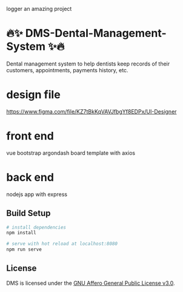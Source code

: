 logger an amazing project

# :fire::sparkles: DMS-Dental-Management-System :sparkles::fire:
Dental management system to help dentists keep records of their customers, appointments, payments history, etc.

# design file
https://www.figma.com/file/KZ7tBkKqVAVJfbgYf8EDPx/UI-Designer
# front end
vue bootstrap argondash board template with axios
# back end
nodejs app with express

## Build Setup

``` bash
# install dependencies
npm install

# serve with hot reload at localhost:8080
npm run serve

```
## License

DMS is licensed under the [GNU Affero General Public License v3.0](LICENSE).
